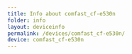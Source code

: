 ```yaml
---
title: Info about comfast_cf-e530n
folder: info
layout: deviceinfo
permalink: /devices/comfast_cf-e530n/
device: comfast_cf-e530n
---
```

